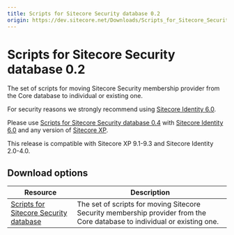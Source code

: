 ```yaml
---
title: Scripts for Sitecore Security database 0.2
origin: https://dev.sitecore.net/Downloads/Scripts_for_Sitecore_Security_database/0x/Scripts_for_Sitecore_Security_database_02.aspx
---
```


# Scripts for Sitecore Security database 0.2

The set of scripts for moving Sitecore Security membership provider from the Core database to individual or existing one.

  <Alert variant='warning' mb={4}>
    <AlertIcon />
    

For security reasons we strongly recommend using [Sitecore Identity 6.0](/downloads/Sitecore_Identity).

Please use [Scripts for Sitecore Security database 0.4](/downloads/Scripts_for_Sitecore_Security_database) with [Sitecore Identity 6.0](/downloads/Sitecore_Identity) and any version of [Sitecore XP](/downloads/Sitecore_Experience_Platform).


  </Alert>
  
  <Alert variant='warning' mb={4}>
    <AlertIcon />
    This release is compatible with Sitecore XP 9.1-9.3 and Sitecore Identity 2.0-4.0.
  </Alert>
  

## Download options

 | Resource | Description |
 | --- | --- |
 | [Scripts for Sitecore Security database](https://sitecoredev.azureedge.net/~/media/E53E9677321F4B79B70BD3C2ACB4253A.ashx?date=20181127T084238) | The set of scripts for moving Sitecore Security membership provider from the Core database to individual or existing one. |